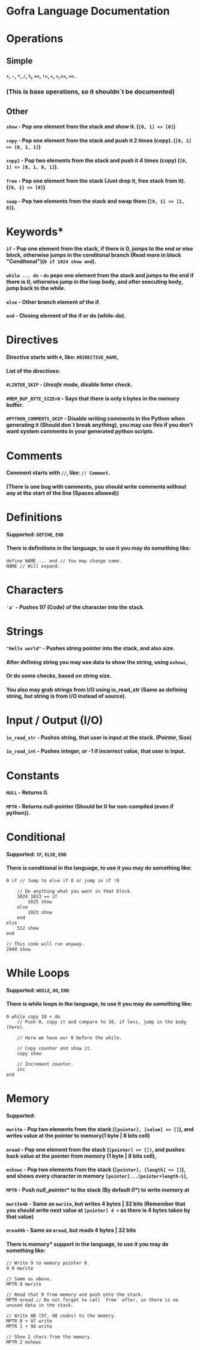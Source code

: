 # Gofra Language Documentation

# Operations
## Simple
#### `+`, `-`, `*`, `/`, `%`, `==`, `!=`, `<`, `>`,`<=`, `>=`.
### (This is base operations, so it shouldn`t be documented)
## Other
#### `show` - Pop one element from the stack and show it. (`[0, 1] => [0]`)
#### `copy` - Pop one element from the stack and push it 2 times (copy). (`[0, 1] => [0, 1, 1]`)
#### `copy2` - Pop two elements from the stack and push it 4 times (copy) (`[0, 1] => [0, 1, 0, 1]`).
#### `free` - Pop one element from the stack (Just drop it, free stack from it). (`[0, 1] => [0]`)
#### `swap` - Pop two elements from the stack and swap them (`[0, 1] => [1, 0]`).

# Keywords*
#### `if` - Pop one element from the stack, if there is 0, jumps to the end or else block, otherwise jumps in the conditonal branch (Read more in block "Conditonal")(`0 if 1024 show end`).
#### `while ... do` - `do` pops one element from the stack and jumps to the end if there is 0, otherwise jump in the loop body, and after executing body, jump back to the while.
#### `else` - Other branch element of the if.
#### `end` - Closing element of the if or do (while-do).

# Directives
#### Directive starts with `#`, like: `#DIRECTIVE_NAME`,
#### List of the directives:
#### `#LINTER_SKIP` - *Unsafe* mode, disable linter check.
#### `#MEM_BUF_BYTE_SIZE=N` - Says that there is only `N` bytes in the memory buffer.
#### `#PYTHON_COMMENTS_SKIP` - Disable writing comments in the Python when generating it (Should don`t break anything), you may use this if you don't want system comments in your generated python scripts.

# Comments
#### Comment starts with `//`, like: `// Comment`.
#### (There is one bug with comments, you should write comments without any at the start of the line (Spaces allowed))

# Definitions
#### Supported: `DEFINE`, `END`
#### There is definitions in the language, to use it you may do something like:
```
define NAME ... end // You may change name.
NAME // Will expand.
```

# Characters
#### `'a'` - Pushes 97 (Code) of the  character into the stack.

# Strings
#### `"Hello world"` - Pushes string pointer into the stack, and also size.
#### After defining string you may use data to show the string, using `mshowc`,
#### Or do some checks, based on string size.
#### You also may grab strings from I/O using io_read_str (Same as defining string, but string is from I/O instead of source).

# Input / Output (I/O)
#### `io_read_str` - Pushes string, that user is input at the stack. (Pointer, Size)
#### `io_read_int` - Pushes integer, or -1 if incorrect value, that user is input.

# Constants
#### `NULL` - Returns 0.
#### `MPTR` - Returns null-pointer (Should be 0 for non-compiled (even if python)).

# Conditional
#### Supported: `IF`, `ELSE`, `END`
#### There is conditional in the language, to use it you may do something like:
```
0 if // Jump to else if 0 or jump in if !0

    // Do anything what you want in that block.
    1024 1023 == if
        1025 show
    else
        1023 show
    end
else
    512 show
end

// This code will run anyway.
2048 show
```

# While Loops
#### Supported: `WHILE`, `DO`, `END`
#### There is while loops in the language, to use it you may do something like:
```
0 while copy 10 < do
    // Push 0, copy it and compare to 10, if less, jump in the body (here).
    
    // Here we have our 0 before the while.
    
    // Copy counter and show it.
    copy show
    
    // Increment counter.
    inc
end
```

# Memory
#### Supported: 
#### `mwrite` - Pop two elements from the stack (`[pointer], [value] => []`), and writes value at the pointer to memory(1 byte | 8 bits cell)
#### `mread` - Pop one element from the stack (`[pointer] => [])`, and pushes back value at the pointer from memory (1 byte | 8 bits cell), 
#### `mshowc` - Pop two elements from the stack (`[pointer], [length] => []`), and shows every character in memory `[pointer]...[pointer+length-1]`, 
#### `MPTR` - Push *null_pointer** to the stack (By default *0**) to write memory at
#### `mwrite4b` - Same as `mwrite`, but writes 4 bytes | 32 bits (Remember that you should write next value at `[pointer] 4 +` as there is 4 bytes taken by that value)
#### `mread4b` - Same as `mread`, but reads 4 bytes | 32 bits
#### There is memory* support in the language, to use it you may do something like:
```
// Write 9 to memory pointer 0.
0 9 mwrite

// Same as above.
MPTR 9 mwrite

// Read that 9 from memory and push onto the stack.
MPTR mread // Do not forgot to call `free` after, so there is no unused data in the stack.

// Write AB (97, 98 codes) to the memory.
MPTR 0 + 97 write
MPTR 1 + 98 write

// Show 2 chars from the memory.
MPTR 2 mshowc
```